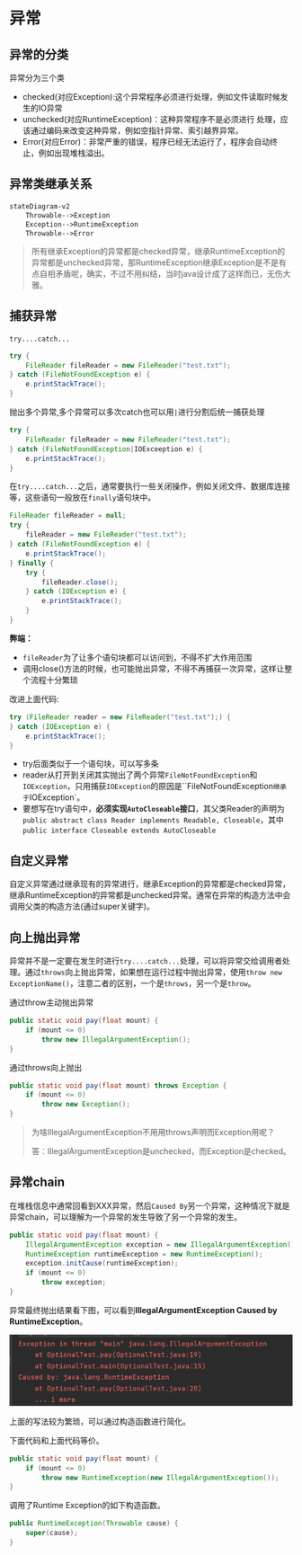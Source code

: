 # 异常

## 异常的分类

异常分为三个类

* checked(对应Exception):这个异常程序必须进行处理，例如文件读取时候发生的IO异常
* unchecked(对应RuntimeException)：这种异常程序不是必须进行 处理，应该通过编码来改变这种异常，例如空指针异常、索引越界异常。
* Error(对应Error)：非常严重的错误，程序已经无法运行了，程序会自动终止，例如出现堆栈溢出。

## 异常类继承关系

```mermaid
stateDiagram-v2
    Throwable-->Exception
    Exception-->RuntimeException
    Throwable-->Error
```

>所有继承Exception的异常都是checked异常，继承RuntimeException的异常都是unchecked异常，那RuntimeException继承Exception是不是有点自相矛盾呢，确实，不过不用纠结，当时java设计成了这样而已，无伤大雅。

## 捕获异常

`try....catch...`

```java
try {
    FileReader fileReader = new FileReader("test.txt");
} catch (FileNotFoundException e) {
    e.printStackTrace();
}
```

抛出多个异常,多个异常可以多次catch也可以用`|`进行分割后统一捕获处理

```java
try {
    FileReader fileReader = new FileReader("test.txt");
} catch (FileNotFoundException|IOExceeption e) {
    e.printStackTrace();
}
```

在`try....catch...`之后，通常要执行一些关闭操作，例如关闭文件、数据库连接等，这些语句一般放在`finally`语句块中。

```java
FileReader fileReader = null;
try {
    fileReader = new FileReader("test.txt");
} catch (FileNotFoundException e) {
    e.printStackTrace();
} finally {
    try {
        fileReader.close();
    } catch (IOException e) {
        e.printStackTrace();
    }
}
```

**弊端：**

* `fileReader`为了让多个语句块都可以访问到，不得不扩大作用范围
* 调用close()方法的时候，也可能抛出异常，不得不再捕获一次异常，这样让整个流程十分繁琐

改进上面代码:

```java
try (FileReader reader = new FileReader("test.txt");) {
} catch (IOException e) {
    e.printStackTrace();
} 
```

* try后面类似于一个语句块，可以写多条
* reader从打开到关闭其实抛出了两个异常`FileNotFoundException`和`IOException`，只用捕获`IOException`的原因是``FileNotFoundException`继承于`IOException`。
* 要想写在try语句中，**必须实现`AutoCloseable`接口**，其父类Reader的声明为`public abstract class Reader implements Readable, Closeable`，其中`public interface Closeable extends AutoCloseable`

## 自定义异常

自定义异常通过继承现有的异常进行，继承Exception的异常都是checked异常，继承RuntimeException的异常都是unchecked异常。通常在异常的构造方法中会调用父类的构造方法(通过super关键字)。

## 向上抛出异常

异常并不是一定要在发生时进行`try....catch...`处理，可以将异常交给调用者处理。通过`throws`向上抛出异常，如果想在运行过程中抛出异常，使用`throw new ExceptionName()`，注意二者的区别，一个是`throws`，另一个是`throw`。

通过throw主动抛出异常

```java
public static void pay(float mount) {
    if (mount <= 0)
        throw new IllegalArgumentException();
}
```

通过throws向上抛出

```java
public static void pay(float mount) throws Exception {
    if (mount <= 0)
        throw new Exception();
}
```

>为啥IllegalArgumentException不用用throws声明而Exception用呢？
>
>答：IllegalArgumentException是unchecked，而Exception是checked。

## 异常chain

在堆栈信息中通常回看到XXX异常，然后`Caused By`另一个异常，这种情况下就是异常chain，可以理解为一个异常的发生导致了另一个异常的发生。

```java
public static void pay(float mount) {
    IllegalArgumentException exception = new IllegalArgumentException();
    RuntimeException runtimeException = new RuntimeException();
    exception.initCause(runtimeException);
    if (mount <= 0)
        throw exception;
}
```

异常最终抛出结果看下图，可以看到**IllegalArgumentException Caused by RuntimeException**。

![image-20230408093035016](md_img/异常/image-20230408093035016.png)

上面的写法较为繁琐，可以通过构造函数进行简化。

下面代码和上面代码等价。

```java
public static void pay(float mount) {
    if (mount <= 0)
        throw new RuntimeException(new IllegalArgumentException());
}
```

调用了Runtime Exception的如下构造函数。

```java
public RuntimeException(Throwable cause) {
    super(cause);
}
```

